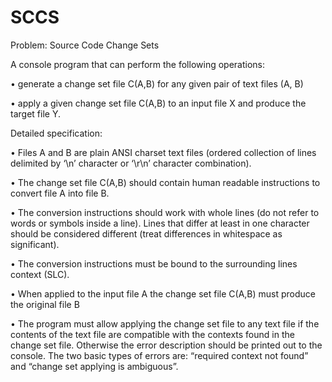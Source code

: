 SCCS
====

Problem: Source Code Change Sets

A console program that can perform the following operations:

•	generate a change set file C(A,B) for any given pair of text files (A, B)

•	apply a given change set file C(A,B) to an input file X and produce the target file Y.

Detailed specification:

•	Files A and B are plain ANSI charset text files (ordered collection of lines delimited by ‘\n’ character or ‘\r\n’ character combination).

•	The change set file C(A,B) should contain human readable instructions to convert file A into file B.

•	The conversion instructions should work with whole lines (do not refer to words or symbols inside a line). Lines that differ at least in one character should be considered different (treat differences in whitespace as significant).

•	The conversion instructions must be bound to the surrounding lines context (SLC).

• When applied to the input file A the change set file C(A,B) must produce the original file B

•	The program must allow applying the change set file to any text file if the contents of the text file are compatible with the contexts found in the change set file. Otherwise the error description should be printed out to the console. The two basic types of errors are: “required context not found” and “change set applying is ambiguous”.

